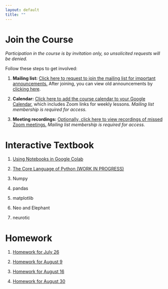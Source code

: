 ```yaml
---
layout: default
title: ""
---
```


# Join the Course

*Participation in the course is by invitation only, so unsolicited requests will be denied.*

Follow these steps to get involved:

1. **Mailing list:** [Click here to request to join the mailing list for important announcements.](https://groups.google.com/forum/?oldui=1#!forum/neuropython/join) After joining, you can view old announcements by [clicking here](https://groups.google.com/g/neuropython).

2. **Calendar:** [Click here to add the course calendar to your Google Calendar](https://calendar.google.com/calendar?cid=N2h1Z2gxbXZ0dWxjMmFoOW5vZGlsMHVvZXNAZ3JvdXAuY2FsZW5kYXIuZ29vZ2xlLmNvbQ), which includes Zoom links for weekly lessons. *Mailing list membership is required for access.*

3. **Meeting recordings:** [Optionally, click here to view recordings of missed Zoom meetings.](https://drive.google.com/drive/folders/1ZqjNGsG4w4A3G97Dta610GvOsQAUGgkq?usp=sharing) *Mailing list membership is required for access.*

# Interactive Textbook

1. [Using Notebooks in Google Colab](https://colab.research.google.com/github/jpgill86/python-for-neuroscientists/blob/master/notebooks/01-Using-Notebooks-in-Google-Colab.ipynb)

2. [The Core Language of Python (WORK IN PROGRESS)](https://colab.research.google.com/github/jpgill86/python-for-neuroscientists/blob/master/notebooks/02-The-Core-Language-of-Python.ipynb)

3. Numpy

4. pandas

5. matplotlib

6. Neo and Elephant

7. neurotic

# Homework

1. [Homework for July 26](https://colab.research.google.com/github/jpgill86/python-for-neuroscientists/blob/master/notebooks/homework/Homework-01.ipynb)

2. [Homework for August 9](https://colab.research.google.com/github/jpgill86/python-for-neuroscientists/blob/master/notebooks/homework/Homework-02.ipynb)

3. [Homework for August 16](https://colab.research.google.com/github/jpgill86/python-for-neuroscientists/blob/master/notebooks/homework/Homework-03.ipynb)

4. [Homework for August 30](https://colab.research.google.com/github/jpgill86/python-for-neuroscientists/blob/master/notebooks/homework/Homework-04.ipynb)
